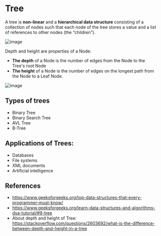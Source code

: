 # Tree

A tree is **non-linear** and a **hierarchical data structure** consisting of a collection of nodes such that each node of the tree stores a value and a list of references to other nodes (the “children”).

![image](https://github.com/linhvuquach/fundamental/assets/26388126/eaa9d115-4840-402b-96cf-0942224f5a99)

Depth and height are properties of a Node:

- **The depth** of a Node is the number of edges from the Node to the Tree's root Node
- **The height** of a Node is the number of edges on the longest path from the Node to a Leaf Node.

![image](https://github.com/linhvuquach/fundamental/assets/26388126/2ead5379-2984-411d-b2dc-e6f2572e04a8)

## Types of trees

- Binary Tree
- Binary Search Tree
- AVL Tree
- B-Tree

## Applications of Trees:

- Databases
- File systems
- XML documents
- Artificial intelligence

## References

- https://www.geeksforgeeks.org/top-data-structures-that-every-programmer-must-know/
- https://www.geeksforgeeks.org/learn-data-structures-and-algorithms-dsa-tutorial/#9-tree
- About depth and height of Tree: https://stackoverflow.com/questions/2603692/what-is-the-difference-between-depth-and-height-in-a-tree
